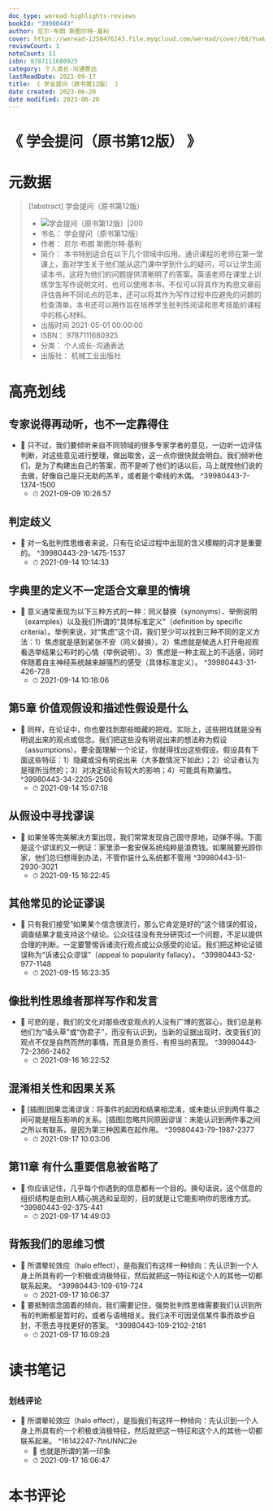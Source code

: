 ```yaml
---
doc_type: weread-highlights-reviews
bookId: "39980443"
author: 尼尔·布朗 斯图尔特·基利
cover: https://weread-1258476243.file.myqcloud.com/weread/cover/68/YueWen_39980443/t7_YueWen_39980443.jpg
reviewCount: 1
noteCount: 11
isbn: 9787111680925
category: 个人成长-沟通表达
lastReadDate: 2021-09-17
title: 《 学会提问（原书第12版） 》
date created: 2023-06-20
date modified: 2023-06-20
---
```


# 《 学会提问（原书第12版） 》

# 元数据

> [!abstract] 学会提问（原书第12版）
> - ![ 学会提问（原书第12版）|200](https://weread-1258476243.file.myqcloud.com/weread/cover/68/YueWen_39980443/t7_YueWen_39980443.jpg)
> - 书名： 学会提问（原书第12版）
> - 作者： 尼尔·布朗 斯图尔特·基利
> - 简介： 本书特别适合在以下几个领域中应用。通识课程的老师在第一堂课上，面对学生关于他们能从这门课中学到什么的疑问，可以让学生阅读本书，这将为他们的问题提供清晰明了的答案。英语老师在课堂上训练学生写作说明文时，也可以使用本书，不仅可以将其作为构思文章前评估各种不同论点的范本，还可以将其作为写作过程中应避免的问题的检查清单。本书还可以用作旨在培养学生批判性阅读和思考技能的课程中的核心材料。
> - 出版时间 2021-05-01 00:00:00
> - ISBN： 9787111680925
> - 分类： 个人成长-沟通表达
> - 出版社： 机械工业出版社

# 高亮划线

## 专家说得再动听，也不一定靠得住

- 📌 只不过，我们要倾听来自不同领域的很多专家学者的意见，一边听一边评估判断，对这些意见进行整理，做出取舍，这一点你很快就会明白。我们倾听他们，是为了构建出自己的答案，而不是听了他们的话以后，马上就按他们说的去做，好像自己是只无助的羔羊，或者是个牵线的木偶。 ^39980443-7-1374-1500
    - ⏱ 2021-09-09 10:26:57

## 判定歧义

- 📌 对一名批判性思维者来说，只有在论证过程中出现的含义模糊的词才是重要的。 ^39980443-29-1475-1537
    - ⏱ 2021-09-14 10:14:33

## 字典里的定义不一定适合文章里的情境

- 📌 意义通常表现为以下三种方式的一种：同义替换（synonyms）、举例说明（examples）以及我们所谓的“具体标准定义”（definition by specific criteria）。举例来说，对“焦虑”这个词，我们至少可以找到三种不同的定义方法：1）焦虑就是感到紧张不安（同义替换）。2）焦虑就是候选人打开电视观看选举结果公布时的心情（举例说明）。3）焦虑是一种主观上的不适感，同时伴随着自主神经系统越来越强烈的感受（具体标准定义）。 ^39980443-31-426-728
    - ⏱ 2021-09-14 10:18:06

## 第5章 价值观假设和描述性假设是什么

- 📌 同样，在论证中，你也要找到那些暗藏的把戏。实际上，这些把戏就是没有明说出来的观点或信念。我们把这些没有明说出来的想法称为假设（assumptions）。要全面理解一个论证，你就得找出这些假设。假设具有下面这些特征：1）隐藏或没有明说出来（大多数情况下如此）；2）论证者认为是理所当然的；3）对决定结论有较大的影响；4）可能具有欺骗性。 ^39980443-34-2205-2506
    - ⏱ 2021-09-14 15:07:18

## 从假设中寻找谬误

- 📌 如果坐等完美解决方案出现，我们常常发现自己固守原地，动弹不得。下面是这个谬误的又一例证：家里添一套安保系统纯粹是浪费钱。如果贼要光顾你家，他们总归想得到办法，不管你装什么系统都不管用 ^39980443-51-2930-3021
    - ⏱ 2021-09-15 16:22:45

## 其他常见的论证谬误

- 📌 只有我们接受“如果某个信念很流行，那么它肯定是好的”这个错误的假设，调查结果才能支持这个结论。公众往往没有充分研究过一个问题，不足以提供合理的判断。一定要警惕诉诸流行观点或公众感受的论证。我们把这种论证错误称为“诉诸公众谬误”（appeal to popularity fallacy）。 ^39980443-52-977-1148
    - ⏱ 2021-09-15 16:23:35

## 像批判性思维者那样写作和发言

- 📌 可悲的是，我们的文化对那些改变观点的人没有广博的宽容心，我们总是称他们为“墙头草”或“伪君子”，而没有认识到，当新的证据出现时，改变我们的观点不仅是自然而然的事情，而且是负责任、有担当的表现。 ^39980443-72-2366-2462
    - ⏱ 2021-09-16 16:22:52

## 混淆相关性和因果关系

- 📌 [插图]因果混淆谬误：将事件的起因和结果相混淆，或未能认识到两件事之间可能是相互影响的关系。[插图]忽略共同原因谬误：未能认识到两件事之间之所以有联系，是因为第三种因素在起作用。 ^39980443-79-1987-2377
    - ⏱ 2021-09-17 10:03:06

## 第11章 有什么重要信息被省略了

- 📌 你应该记住，几乎每个你遇到的信息都有一个目的。换句话说，这个信息的组织结构是由别人精心挑选和呈现的，目的就是让它能影响你的思维方式。 ^39980443-92-375-441
    - ⏱ 2021-09-17 14:49:03

## 背叛我们的思维习惯

- 📌 所谓晕轮效应（halo effect），是指我们有这样一种倾向：先认识到一个人身上所具有的一个积极或消极特征，然后就把这一特征和这个人的其他一切都联系起来。 ^39980443-109-619-724
    - ⏱ 2021-09-17 16:06:37
- 📌 要抵制信念固着的倾向，我们需要记住，强势批判性思维需要我们认识到所有的判断都是暂时的，或者与语境相关。我们决不可因坚信某件事而故步自封，不愿去寻找更好的答案。 ^39980443-109-2102-2181
    - ⏱ 2021-09-17 16:09:28

# 读书笔记

##

### 划线评论

- 📌 所谓晕轮效应（halo effect），是指我们有这样一种倾向：先认识到一个人身上所具有的一个积极或消极特征，然后就把这一特征和这个人的其他一切都联系起来。 ^16142247-7tnUNNC2e
    - 💭 也就是所谓的第一印象
    - ⏱ 2021-09-17 16:06:47
   

# 本书评论
